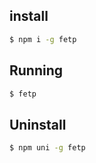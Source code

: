 ## install

```bash
$ npm i -g fetp
```

## Running

```bash
$ fetp
```


## Uninstall

```bash
$ npm uni -g fetp
```